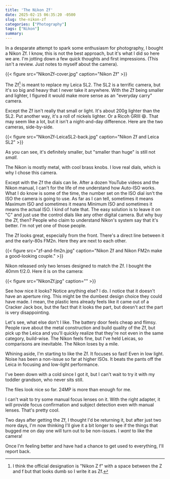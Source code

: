 ```yaml
---
title: 'The Nikon Zf'
date: 2025-02-15 06:35:20 -0500
slug: the-nikon-zf
categories: ["Photography"]
tags: ["Nikon"]
summary: 
---
```


In a desparate attempt to spark some enthusiasm for photography, I bought a Nikon Zf. I know, this is not the best approach, but it's what I did so here we are. I'm jotting down a few quick thoughts and first impressions. (This isn't a review. Just notes to myself about the camera).

{{< figure src="NikonZf-cover.jpg" caption="Nikon Zf" >}}

The Zf[^1] is meant to replace my Leica SL2. The SL2 is a terrific camera, but it's so big and heavy that I never take it anywhere. With the Zf being smaller and lighter, I figured it would make more sense as an "everyday carry" camera.

Except the Zf isn't really that small or light. It's about 200g lighter than the SL2. Put another way, it's a roll of nickels lighter. Or a Ricoh GRIII 😄. That may seem like a lot, but it isn't a night-and-day difference. Here are the two cameras, side-by-side.

{{< figure src="NikonZf-LeicaSL2-back.jpg" caption="Nikon Zf and Leica SL2" >}}

As you can see, it's definitely smaller, but "smaller than huge" is still not _small_.

The Nikon is mostly metal, with cool brass knobs. I love real dials, which is why I chose this camera.

Except with the Zf the dials can lie. After a dozen YouTube videos and the Nikon manual, I can't for the life of me understand how Auto-ISO works. What I do know is some of the time, the number set on the ISO dial isn't the ISO the camera is going to use. As far as I can tell, sometimes it means Maximum ISO and sometimes it means Minimum ISO and sometimes it means the actual ISO. I kind of hate that. The easy solution is to leave it on "C" and just use the control dials like any other digital camera. But why buy the Zf, then? People who claim to understand Nikon's system say that it's better. I'm not yet one of those people.

The Zf looks great, especially from the front. There's a direct line between it and the early-80s FM2n. Here they are next to each other.

{{< figure src="zf-and-fm2n.jpg" caption="Nikon Zf and Nikon FM2n make a good-looking couple." >}}

Nikon released only two lenses designed to match the Zf. I bought the 40mm f/2.0. Here it is on the camera:

{{< figure src="NikonZf.jpg" caption="" >}}

See how nice it looks? Notice anything else? I do. I notice that it doesn't have an aperture ring. This might be the dumbest design choice they could have made. I mean, the plastic lens already feels like it came out of a Cracker Jack box, but the fact that it looks the part, but doesn't act the part is very disappointing.

Let's see, what else don't I like. The battery door feels cheap and flimsy. People rave about the metal construction and build quality of the Zf, but pick up the Leica and you'll quickly realize that they're not even in the same category, build-wise. The Nikon feels fine, but I've held Leicas, so comparisons are inevitable. The Nikon loses by a mile.

Whining aside, I'm starting to like the Zf. It focuses so fast! Even in low light. Noise has been a non-issue so far at higher ISOs. It beats the pants off the Leica in focusing and low-light performance.

I've been down with a cold since I got it, but I can't wait to try it with my toddler grandson, who never sits still.

The files look nice so far. 24MP is more than enough for me.

I can't wait to try some manual focus lenses on it. With the right adapter, it will provide focus confirmation and subject detection even with manual lenses. That's pretty cool.

Two days after getting the Zf, I thought I'd be returning it, but after just two more days, I'm now thinking I'll give it a bit longer to see if the things that bugged me on day one will turn out to be non-issues. I _want_ to like the camera!

Once I'm feeling better and have had a chance to get used to everything, I'll report back.





[^1]:  I think the official designation is "Nikon Z f" with a space between the Z and f but that looks dumb so I write it as Zf.
